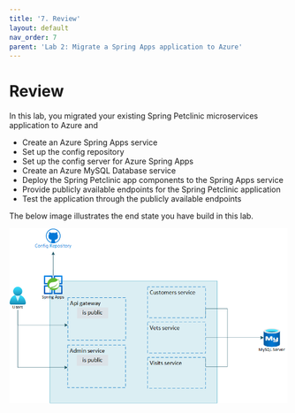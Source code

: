 ```yaml
---
title: '7. Review'
layout: default
nav_order: 7
parent: 'Lab 2: Migrate a Spring Apps application to Azure'
---
```


# Review

In this lab, you migrated your existing Spring Petclinic microservices application to Azure and
- Create an Azure Spring Apps service
- Set up the config repository
- Set up the config server for Azure Spring Apps
- Create an Azure MySQL Database service
- Deploy the Spring Petclinic app components to the Spring Apps service
- Provide publicly available endpoints for the Spring Petclinic application
- Test the application through the publicly available endpoints

The below image illustrates the end state you have build in this lab.

![lab 2 overview](../images/asa-openlab-2.png)
